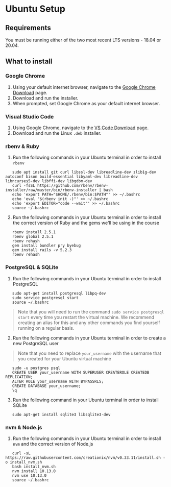 # Ubuntu Setup

## Requirements

You must be running either of the two most recent LTS versions - 18.04 or 20.04.

## What to install

### Google Chrome

1. Using your default internet browser, navigate to the [Google Chrome Download] page.
2. Download and run the installer.
3. When prompted, set Google Chrome as your default internet browser.

[Google Chrome Download]:https://www.google.com/chrome/

### Visual Studio Code

1. Using Google Chrome, navigate to the [VS Code Download] page.
2. Download and run the Linux `.deb` installer.

[VS Code Download]:https://code.visualstudio.com/Download

### rbenv & Ruby

1. Run the following commands in your Ubuntu terminal in order to install `rbenv`
```shell
   sudo apt install git curl libssl-dev libreadline-dev zlib1g-dev autoconf bison build-essential libyaml-dev libreadline-dev libncurses5-dev libffi-dev libgdbm-dev
   curl -fsSL https://github.com/rbenv/rbenv-installer/raw/master/bin/rbenv-installer | bash
   echo 'export PATH="$HOME/.rbenv/bin:$PATH"' >> ~/.bashrc
   echo 'eval "$(rbenv init -)"' >> ~/.bashrc
   echo 'export EDITOR="code --wait"' >> ~/.bashrc
   source ~/.bashrc
```

2. Run the following commands in your Ubuntu terminal in order to install the correct version of Ruby and the gems we'll be using in the course
```shell
   rbenv install 2.5.1
   rbenv global 2.5.1
   rbenv rehash
   gem install bundler pry byebug
   gem install rails -v 5.2.3
   rbenv rehash
```

### PostgreSQL & SQLite

1. Run the following commands in your Ubuntu terminal in order to install PostgreSQL
```shell
   sudo apt-get install postgresql libpq-dev
   sudo service postgresql start
   source ~/.bashrc
```
> Note that you will need to run the command `sudo service postgresql start` every time you restart the virtual machine. We recommend creating an alias for this and any other commands you find yourself running on a regular basis.

2. Run the following commands in your Ubuntu terminal in order to create a new PostgreSQL user
> Note that you need to replace `your_username` with the username that you created for your Ubuntu virtual machine
```shell
   sudo -u postgres psql
   CREATE USER your_username WITH SUPERUSER CREATEROLE CREATEDB REPLICATION;
   ALTER ROLE your_username WITH BYPASSRLS;
   CREATE DATABASE your_username;
   \q
```

3. Run the following command in your Ubuntu terminal in order to install SQLite
```shell
   sudo apt-get install sqlite3 libsqlite3-dev
```

### nvm & Node.js

1. Run the following commands in your Ubuntu terminal in order to install `nvm` and the correct version of Node.js
```shell
   curl -sL https://raw.githubusercontent.com/creationix/nvm/v0.33.11/install.sh -o install_nvm.sh
   bash install_nvm.sh
   nvm install 10.13.0
   nvm use 10.13.0
   source ~/.bashrc
```
